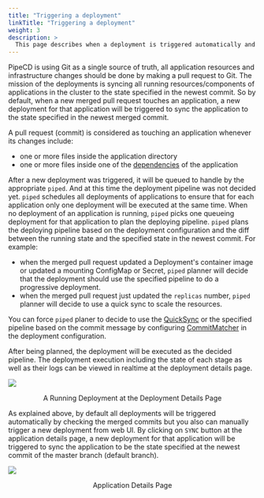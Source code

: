 ```yaml
---
title: "Triggering a deployment"
linkTitle: "Triggering a deployment"
weight: 3
description: >
  This page describes when a deployment is triggered automatically and how to manually trigger a deployment.
---
```


PipeCD is using Git as a single source of truth, all application resources and infrastructure changes should be done by making a pull request to Git.
The mission of the deployments is syncing all running resources/components of applications in the cluster to the state specified in the newest commit.
So by default, when a new merged pull request touches an application, a new deployment for that application will be triggered to sync the application to the state specified in the newest merged commit.

A pull request (commit) is considered as touching an application whenever its changes include:
- one or more files inside the application directory
- one or more files inside one of the [dependencies](/docs/user-guide/configuration-reference/#kubernetesdeploymentinput) of the application

After a new deployment was triggered, it will be queued to handle by the appropriate `piped`. And at this time the deployment pipeline was not decided yet.
`piped` schedules all deployments of applications to ensure that for each application only one deployment will be executed at the same time.
When no deployment of an application is running, `piped` picks one queueing deployment for that application to plan the deploying pipeline.
`piped` plans the deploying pipeline based on the deployment configuration and the diff between the running state and the specified state in the newest commit.
For example:

- when the merged pull request updated a Deployment's container image or updated a mounting ConfigMap or Secret, `piped` planner will decide that the deployment should use the specified pipeline to do a progressive deployment.
- when the merged pull request just updated the `replicas` number, `piped` planner will decide to use a quick sync to scale the resources.

You can force `piped` planer to decide to use the [QuickSync](docs/concepts/#quick-sync) or the specified pipeline based on the commit message by configuring [CommitMatcher](/docs/user-guide/configuration-reference/#commitmatcher) in the deployment configuration.

After being planned, the deployment will be executed as the decided pipeline. The deployment execution including the state of each stage as well as their logs can be viewed in realtime at the deployment details page.

![](/images/deployment-details.png)
<p style="text-align: center;">
A Running Deployment at the Deployment Details Page
</p>

As explained above, by default all deployments will be triggered automatically by checking the merged commits but you also can manually trigger a new deployment from web UI.
By clicking on `SYNC` button at the application details page, a new deployment for that application will be triggered to sync the application to be the state specified at the newest commit of the master branch (default branch).

![](/images/application-details.png)
<p style="text-align: center;">
Application Details Page
</p>

